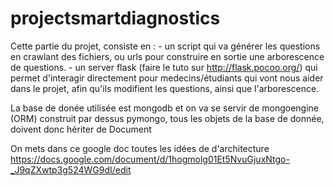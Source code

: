 projectsmartdiagnostics
=======================
Cette partie du projet, consiste en : 
	- un script qui va générer les questions en crawlant des fichiers, ou urls pour construire en sortie une arborescence de questions. 
	- un server flask (faire le tuto sur http://flask.pocoo.org/) qui permet d'interagir directement pour medecins/étudiants qui vont nous aider dans le projet, afin qu'ils modifient les questions, ainsi que l'arborescence. 

La base de donée utilisée est mongodb et on va se servir de mongoengine (ORM) construit par dessus pymongo, tous les objets de la base de donnée, doivent donc hériter de Document

On mets dans ce google doc toutes les idées de d'architecture
https://docs.google.com/document/d/1hogmolg01Et5NvuGjuxNtgo-_J9qZXwtp3g524WG9dI/edit


